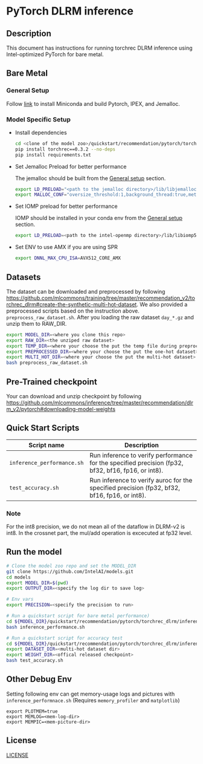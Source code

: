 <!--- 0. Title -->
# PyTorch DLRM inference

<!-- 10. Description -->
## Description

This document has instructions for running torchrec DLRM inference using
Intel-optimized PyTorch for bare metal.

## Bare Metal
### General Setup
Follow [link](/docs/general/pytorch/BareMetalSetup.md) to install Miniconda and build Pytorch, IPEX, and Jemalloc.

### Model Specific Setup

* Install dependencies
  ```bash
  cd <clone of the model zoo>/quickstart/recommendation/pytorch/torchrec_dlrm
  pip install torchrec==0.3.2 --no-deps
  pip install requirements.txt
  ```

* Set Jemalloc Preload for better performance

  The jemalloc should be built from the [General setup](#general-setup) section.
  ```bash
  export LD_PRELOAD="<path to the jemalloc directory>/lib/libjemalloc.so":$LD_PRELOAD
  export MALLOC_CONF="oversize_threshold:1,background_thread:true,metadata_thp:auto"
  ```

* Set IOMP preload for better performance

  IOMP should be installed in your conda env from the [General setup](#general-setup) section.
  ```bash
  export LD_PRELOAD=<path to the intel-openmp directory>/lib/libiomp5.so:$LD_PRELOAD
  ```

* Set ENV to use AMX if you are using SPR
  ```bash
  export DNNL_MAX_CPU_ISA=AVX512_CORE_AMX
  ```

## Datasets
The dataset can be downloaded and preprocessed by following https://github.com/mlcommons/training/tree/master/recommendation_v2/torchrec_dlrm#create-the-synthetic-multi-hot-dataset.
We also provided a preprocessed scripts based on the instruction above. `preprocess_raw_dataset.sh`.
After you loading the raw dataset `day_*.gz` and unzip them to RAW_DIR.
```bash
export MODEL_DIR=<where you clone this repo>
export RAW_DIR=<the unziped raw dataset>
export TEMP_DIR=<where your choose the put the temp file during preprocess>
export PREPROCESSED_DIR=<where your choose the put the one-hot dataset>
export MULTI_HOT_DIR=<where your choose the put the multi-hot dataset>
bash preprocess_raw_dataset.sh
```

## Pre-Trained checkpoint
Your can download and unzip checkpoint by following
https://github.com/mlcommons/inference/tree/master/recommendation/dlrm_v2/pytorch#downloading-model-weights


## Quick Start Scripts

| Script name | Description |
|-------------|-------------|
| `inference_performance.sh` | Run inference to verify performance for the specified precision (fp32, bf32, bf16, fp16, or int8). |
| `test_accuracy.sh` | Run inference to verify auroc for the specified precision (fp32, bf32, bf16, fp16, or int8). |

### Note
For the int8 precision, we do not mean all of the dataflow in DLRM-v2 is int8. In the crossnet part, the mul/add operation is excecuted at fp32 level.

## Run the model

```bash
# Clone the model zoo repo and set the MODEL_DIR
git clone https://github.com/IntelAI/models.git
cd models
export MODEL_DIR=$(pwd)
export OUTPUT_DIR=<specify the log dir to save log>

# Env vars
export PRECISION=<specify the precision to run>

# Run a quickstart script for bare metal performance)
cd ${MODEL_DIR}/quickstart/recommendation/pytorch/torchrec_dlrm/inference/cpu
bash inference_performance.sh

# Run a quickstart script for accuracy test
cd ${MODEL_DIR}/quickstart/recommendation/pytorch/torchrec_dlrm/inference/cpu
export DATASET_DIR=<multi-hot dataset dir>
export WEIGHT_DIR=<offical released checkpoint>
bash test_accuracy.sh
```

## Other Debug Env
Setting following env can get memory-usage logs and pictures with `inference_performnace.sh` (Requires `memory_profiler` and `matplotlib`)
```
export PLOTMEM=true
export MEMLOG=<mem-log-dir>
export MEMPIC=<mem-picture-dir>
``````

<!--- 80. License -->
## License

[LICENSE](/LICENSE)
